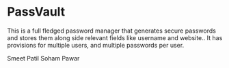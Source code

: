 # PassVault
This is a full fledged password manager that generates secure passwords and stores them along side relevant fields like username and website.. It has provisions for multiple users, and multiple passwords per user.

Smeet Patil
Soham Pawar
